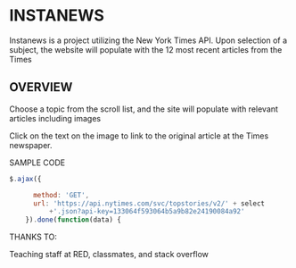 # INSTANEWS

Instanews is a project utilizing the New York Times API. Upon selection of a subject, the website will populate with the 12 most recent articles from the Times

## OVERVIEW
<meta name="viewport" content="width=device-width, initial-scale=1">
Choose a topic from the scroll list, and the site will populate with relevant articles including images

Click on the text on the image to link to the original article at the Times newspaper.

SAMPLE CODE

``` javascript
$.ajax({

      method: 'GET',
      url: 'https://api.nytimes.com/svc/topstories/v2/' + select
          +'.json?api-key=133064f593064b5a9b82e24190084a92'
    }).done(function(data) {
```

THANKS TO:

Teaching staff at RED, classmates, and stack overflow